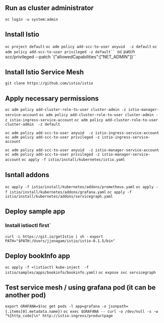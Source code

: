 
## Run as cluster administrator
`oc login -u system:admin`

## Install Istio
`oc project default`
`oc adm policy add-scc-to-user anyuid  -z default`
`oc adm policy add-scc-to-user privileged -z default``
`oc patch scc/privileged --patch `{\"allowedCapabilities\":[\"NET_ADMIN\"]}``



## Install Istio Service Mesh
`git clone https://github.com/istio/istio`




## Apply necessary permissions 

`oc adm policy add-cluster-role-to-user cluster-admin -z istio-manager-service-account` 
`oc adm policy add-cluster-role-to-user cluster-admin -z istio-ingress-service-account` 
`oc adm policy add-cluster-role-to-user cluster-admin  -z default` 

`oc adm policy add-scc-to-user anyuid  -z istio-ingress-service-account` 
`oc adm policy add-scc-to-user privileged -z istio-ingress-service-account` 

`oc adm policy add-scc-to-user anyuid  -z istio-manager-service-account` 
`oc adm policy add-scc-to-user privileged -z istio-manager-service-account` 
`oc apply -f istio/install/kubernetes/istio.yaml` 



## Isntall addons 
`oc apply -f istio/install/kubernetes/addons/prometheus.yaml` 
`oc apply -f istio/install/kubernetes/addons/grafana.yaml` 
`oc apply -f istio/install/kubernetes/addons/servicegraph.yaml` 



## Deploy sample app
### Install istioctl first` 
`curl -L https://git.io/getIstio | sh -` 
`export PATH="$PATH:/Users/jjonagam/istio/istio-0.1.5/bin"` 


## Deploy bookInfo app
`oc apply -f <(istioctl kube-inject  -f istio/samples/apps/bookinfo/bookinfo.yaml)` 
`oc expose svc servicegraph` 


## Test service mesh / using grafana pod (it can be another pod) 
`export GRAFANA=$(oc get pods -l app=grafana -o jsonpath={.items[0].metadata.name})` 
`oc exec $GRAFANA -- curl -o /dev/null -s -w "%{http_code}\n" http://istio-ingress/productpage` 

